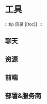 # 工具
:::tip 目录
[[toc]]
:::

## 聊天
<LinkCard title="Chatgpt" link="https://chat.openai.com/" desc="无需多言" />
<LinkCard title="Poe" link="https://poe.com/" desc="快捷使用的AI聊天" />

<div style="clear:both"></div>

## 资源
<LinkCard title="Scoop" link="https://scoop.sh/" desc="Windows包管理器" />
<LinkCard title="Iconfont图标库" link="https://www.iconfont.cn/" desc="阿里巴巴旗下的图标库" />
<LinkCard title="Heroicon图标库" link="https://heroicons.com/" desc="使用tailwind的简易svg图标库" />
<div style="clear:both"></div>

## 前端
<LinkCard title="V0" link="https://v0.dev/" desc="使用tailwindcss的网页生成工具" />
<LinkCard title="Figma" link="https://www.figma.com/" desc="原型设计" />
<div style="clear:both"></div>

## 部署&服务商
<LinkCard title="Vercel" link="https://www.vercel.com" desc="静态资源和无服务器云计算部署平台" />
<LinkCard title="Netlify" link="https://www.netlify.com/" desc="免费的静态网站托管平台" /> 
<LinkCard title="Cloudflare" link="https://dash.cloudflare.com" desc="提供CDN、DNS、WebRTC、SSL、Firewall等" />
<LinkCard title="百度统计" link="https://tongji.baidu.com/" desc="百度推出的一站式智能数据分析与应用平台" />
<div style="clear:both"></div>
